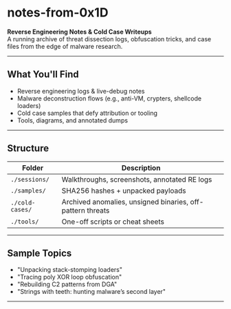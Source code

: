 # notes-from-0x1D

**Reverse Engineering Notes & Cold Case Writeups**  
A running archive of threat dissection logs, obfuscation tricks, and case files from the edge of malware research.

---

## What You'll Find

- Reverse engineering logs & live-debug notes  
- Malware deconstruction flows (e.g., anti-VM, crypters, shellcode loaders)  
- Cold case samples that defy attribution or tooling  
- Tools, diagrams, and annotated dumps

---

## Structure

| Folder             | Description                                                |
|--------------------|------------------------------------------------------------|
| `./sessions/`      | Walkthroughs, screenshots, annotated RE logs               |
| `./samples/`       | SHA256 hashes + unpacked payloads                          |
| `./cold-cases/`    | Archived anomalies, unsigned binaries, off-pattern threats |
| `./tools/`         | One-off scripts or cheat sheets                            |

---

## Sample Topics

- "Unpacking stack-stomping loaders"
- "Tracing poly XOR loop obfuscation"
- "Rebuilding C2 patterns from DGA"
- "Strings with teeth: hunting malware’s second layer"

---
